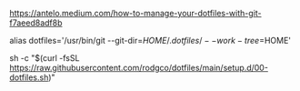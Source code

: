 https://antelo.medium.com/how-to-manage-your-dotfiles-with-git-f7aeed8adf8b

alias dotfiles='/usr/bin/git --git-dir=$HOME/.dotfiles/ --work-tree=$HOME'

sh -c "$(curl -fsSL https://raw.githubusercontent.com/rodgco/dotfiles/main/setup.d/00-dotfiles.sh)"
